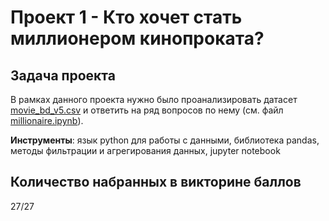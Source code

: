# Проект 1 - Кто хочет стать миллионером кинопроката?
## Задача проекта
В рамках данного проекта нужно было проанализировать датасет [movie_bd_v5.csv](https://github.com/Anaiya798/Skillfactory/blob/main/module_1/movie_bd_v5.csv) и ответить на ряд вопросов по нему (см. файл [millionaire.ipynb](https://github.com/Anaiya798/Skillfactory/blob/main/module_1/millionaire.ipynb)).

**Инструменты**: язык python для работы с данными, библиотека pandas, методы фильтрации и агрегирования данных, jupyter notebook

## Количество набранных в викторине баллов
27/27
